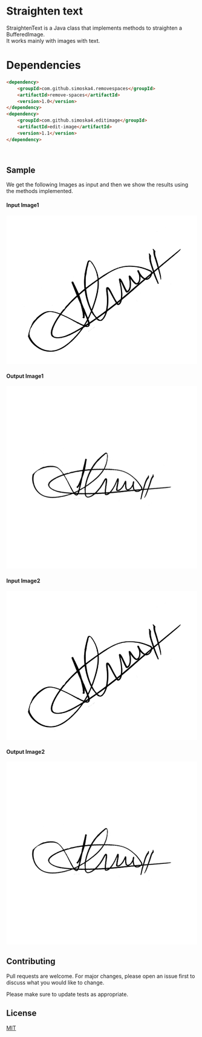# Straighten text

StraightenText is a Java class that implements methods to straighten a BufferedImage.  
It works mainly with images with text.

# Dependencies
```markdown
<dependency>
    <groupId>com.github.simoska4.removespaces</groupId>
    <artifactId>remove-spaces</artifactId>
    <version>1.0</version>
</dependency>
<dependency>
    <groupId>com.github.simoska4.editimage</groupId>
    <artifactId>edit-image</artifactId>
    <version>1.1</version>
</dependency>
```

<br>

## Sample
We get the following Images as input and then we show the results using the methods implemented.  

#### Input Image1
![Original BufferedImage](https://github.com/simoska4/straightentext/blob/master/sample/input1.png)

#### Output Image1
![Original BufferedImage](https://github.com/simoska4/straightentext/blob/master/sample/input1_rotated.png)


#### Input Image2  
![Original BufferedImage](https://github.com/simoska4/straightentext/blob/master/sample/input1.png)

#### Output Image2
![Original BufferedImage](https://github.com/simoska4/straightentext/blob/master/sample/input1_rotated.png)





## Contributing
Pull requests are welcome. For major changes, please open an issue first to discuss what you would like to change.

Please make sure to update tests as appropriate.


## License
[MIT](https://choosealicense.com/licenses/mit/)
